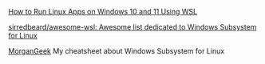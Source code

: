 
[How to Run Linux Apps on Windows 10 and 11 Using WSL](https://www.freecodecamp.org/news/how-to-run-linux-apps-on-windows-10-11-using-wsl)

[sirredbeard/awesome-wsl: Awesome list dedicated to Windows Subsystem for Linux](https://github.com/sirredbeard/Awesome-WSL)

[MorganGeek](https://github.com/MorganGeek/bookmarks/blob/master/cheat/windows-subsystem.md)
My cheatsheet about Windows Subsystem for Linux
